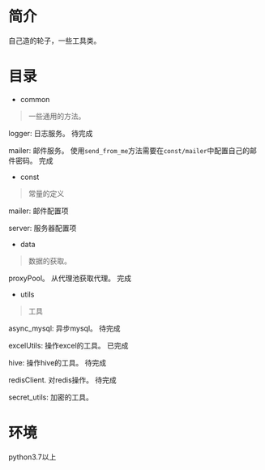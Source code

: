 # 简介
自己造的轮子，一些工具类。

# 目录
- common 

> 一些通用的方法。

logger: 日志服务。 待完成

mailer: 邮件服务。 使用`send_from_me`方法需要在`const/mailer`中配置自己的邮件密码。   完成

- const 

> 常量的定义

mailer: 邮件配置项

server: 服务器配置项

- data

>数据的获取。

proxyPool。 从代理池获取代理。 完成

- utils

> 工具

async_mysql: 异步mysql。 待完成

excelUtils: 操作excel的工具。 已完成

hive: 操作hive的工具。  待完成

redisClient. 对redis操作。 待完成

secret_utils: 加密的工具。

# 环境
python3.7以上
